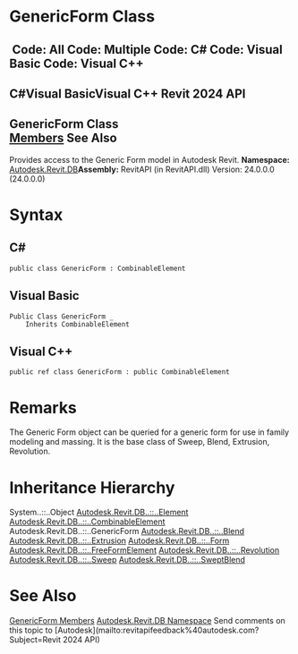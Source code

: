 # GenericForm Class

﻿
 Code: All Code: Multiple Code: C# Code: Visual Basic Code: Visual C++   
---  
C#Visual BasicVisual C++
Revit 2024 API  
---  
GenericForm Class  
[Members](6e55796d-1b8b-8910-550e-5c3db5b56312.md "GenericForm Members") See Also  
---  
Provides access to the Generic Form model in Autodesk Revit.
**Namespace:** [Autodesk.Revit.DB](87546ba7-461b-c646-cbb1-2cb8f5bff8b2.md "Autodesk.Revit.DB Namespace")**Assembly:** RevitAPI (in RevitAPI.dll) Version: 24.0.0.0 (24.0.0.0)
# Syntax
C#  
---  
```text
public class GenericForm : CombinableElement
```
  
Visual Basic  
---  
```text
Public Class GenericForm _
	Inherits CombinableElement
```
  
Visual C++  
---  
```text
public ref class GenericForm : public CombinableElement
```
  
# Remarks
The Generic Form object can be queried for a generic form for use in family modeling and massing. It is the base class of Sweep, Blend, Extrusion, Revolution.
# Inheritance Hierarchy
System..::..Object [Autodesk.Revit.DB..::..Element](eb16114f-69ea-f4de-0d0d-f7388b105a16.md "Element Class") [Autodesk.Revit.DB..::..CombinableElement](c88bdbbc-dbbb-0817-a358-35f8686f68a2.md "CombinableElement Class") Autodesk.Revit.DB..::..GenericForm [Autodesk.Revit.DB..::..Blend](6875edf6-f0ba-60bc-f294-21bb689c5994.md "Blend Class") [Autodesk.Revit.DB..::..Extrusion](1d8cca8f-0ef5-0cb6-a33b-f044b968cd89.md "Extrusion Class") [Autodesk.Revit.DB..::..Form](49f6ae4c-1629-98ef-d9a9-799bb1fd43ec.md "Form Class") [Autodesk.Revit.DB..::..FreeFormElement](27b9411a-d368-1541-b7db-b5157a58c581.md "FreeFormElement Class") [Autodesk.Revit.DB..::..Revolution](c79a0527-7887-2fdf-3d8a-a7845cbf18a0.md "Revolution Class") [Autodesk.Revit.DB..::..Sweep](ed383459-badd-2323-4f73-0d94fd76ce0f.md "Sweep Class") [Autodesk.Revit.DB..::..SweptBlend](8e50efa3-fc77-64f1-7c14-4e2089699921.md "SweptBlend Class")
# See Also
[GenericForm Members](6e55796d-1b8b-8910-550e-5c3db5b56312.md "GenericForm Members")
[Autodesk.Revit.DB Namespace](87546ba7-461b-c646-cbb1-2cb8f5bff8b2.md "Autodesk.Revit.DB Namespace")
Send comments on this topic to [Autodesk](mailto:revitapifeedback%40autodesk.com?Subject=Revit 2024 API)